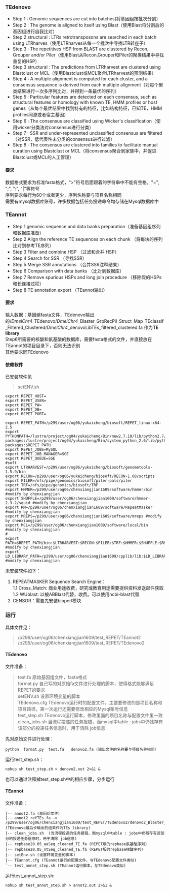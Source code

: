 ### TEdenovo
- Step 1 : Genomic sequences are cut into batches(将基因组按批次分割）
- Step 2 : The genome is aligned to itself using Blast（使用Blast将分割后的基因组进行自我比对）
- Step 2 structural : LTRs retrotransposons are searched in each batch using LTRharves（使用LTRharves从每一个批次中寻找LTR转座子）
- Step 3 : The repetitives HSP from BLAST are clustered by Recon, Grouper and/or Piler（使用Blast从Recon,Grouper和Piler的聚类结果中寻找重复的HSP）
- Step 3 structural : The predictions from LTRharvest are clustered using Blastclust or MCL（使用Blastclust或MCL聚合LTRharvest的预测结果）
- Step 4 : A multiple alignment is computed for each cluster, and a consensus sequence is derived from each multiple alignment（对每个聚类结果进行一次多序列比对，并得到一条最优的序列）
- Step 5 : Particular features are detected on each consensus, such as structural features or homology with known TE, HMM profiles or host genes（从每个最优结果中找到特有的特征，比如结构特征，已知TE，HMM profiles同源或者宿主基因）
- Step 6 : The consensus are classified using Wicker's classification（使用wicker分类法对consensus进行分类）
- Step 7 : SSR and under-represented unclassified consensus are filtered（对SSR，低代表性未分类的consensus进行过滤）
- Step 8 : The consensus are clustered into families to facilitate manual curation using Blastclust or MCL（将consensus聚合到家族中，并促进Blastclust或MCL的人工管理）


#### 要求  
数据格式要求为标准fasta格式，">"符号后面跟着的字符串中不能有空格，"=", ";", ":", "|"等符号  
序列要求每行为60个或者更少，序列名称要与项目名称相同  
需要有mysql数据库账号，许多数据包括任务投递命令均存储在Mysql数据库中


### TEannot  
- Step 1 genomic sequence and data banks preparation（准备基因组序列和数据库准备）
- Step 2 Align the reference TE sequences on each chunk （将每块的序列比对到参考TE序列）
- Step 3 Filter and combine HSP （过滤和合并 HSP）
- Step 4 Search for SSR （寻找SSR）
- Step 5 Merge SSR annotations  （合并SSR注释结果）
- Step 6 Comparison with data banks （比对到数据库）
- Step 7 Remove spurious HSPs and long join procedure （移除假的HSPs和长连接过程）
- Step 8 TE annotation export （TEannot输出）  


#### 要求  
输入数据：基因组fasta文件，TEdenovo输出的/*DmelChr4*_TEdenovo/*DmelChr4*_Blaster_GrpRecPil_Struct_Map_TEclassif_Filtered_Clustered/*DmelChr4*_denovoLibTEs_filtered_clustered.fa 作为**TE library**  
Step6所需要的核酸和氨基酸的数据库，需要fasta格式的文件，并直接放在TEannot的项目目录下，否则无法识别  
其他要求同TEdenovo  

#### 依赖软件  
已安装软件见
> setENV.sh 

```
export REPET_HOST=
export REPET_USER=
export REPET_PW=
export REPET_DB=
export REPET_PORT=

export REPET_PATH=/p299/user/og06/yukaicheng/biosoft/REPET_linux-x64-2.5
export PYTHONPATH=/lustre/project/og04/yukaicheng/Bin/new2.7.10/lib/python2.7/site-packages:/lustre/project/og04/yukaicheng/Bin/system_python_2.6/lib/python2.6/site-packages:$REPET_PATH
export REPET_JOBS=MySQL
export REPET_JOB_MANAGER=SGE
export REPET_QUEUE=SGE
#soft
export LTRHARVEST=/p299/user/og06/yukaicheng/biosoft/genometools-1.5.9/bin
export RECON=/p299/user/og06/yukaicheng/biosoft/RECON-1.08/scripts
export PILER=/nfs/pipe/genomics/biosoft/piler-pals/piler
export TRF=/nfs/pipe/genomics/biosoft/TRF
export HMMER=/p299/user/og06/chenxiangjian1609/software/hmmer/bin  #modify by chenxiangjian
export SHUFFLE=/p299/user/og06/chenxiangjian1609/software/hmmer-2.3.2/squid #modify by chenxiangjian
export RM=/p299/user/og06/chenxiangjian1609/software/RepeatMasker #modify by chenxiangjian
export MREPS=/p299/user/og06/chenxiangjian1609/software/mreps #modify by chenxiangjian
export MCL=/p299/user/og06/chenxiangjian1609/software/local/bin #modify by chenxiangjian
#
export PATH=$REPET_PATH/bin:$LTRHARVEST:$RECON:$PILER:$TRF:$HMMER:$SHUFFLE:$RM:$MREPS:$MCL:$PATH  #modify by chenxiangjian 
export LD_LIBRARY_PATH=/p299/user/og06/chenxiangjian1609/cpplib/lib:$LD_LIBRARY_PATH #modify by chenxiangjian
```

未安装软件如下：  
1. REPEATMASKER Sequence Search Engine：   
1.1 Cross_Match:  商业用途收费，研究或教育用途需要提供资料发送邮件获取  
1.2 WUblast: 以被ABBlast代替，收费。可以使用ncbi-blast代替
2. CENSOR：需要先安装bioperl模块  

### 运行  
具体文件见：  
>/p299/user/og06/chenxiangjian1609/test_REPET/TEannot2  
/p299/user/og06/chenxiangjian1609/test_REPET/TEdenovo2

#### TEdenovo  
文件准备：  
> test.fa  原始基因组文件，fasta格式  
format.py  自己写的对原始fa文件进行处理的脚本，使得格式能够满足REPET的要求  
setENV.sh  设置环境变量的脚本   
TEdenovo.cfg  TEdenovo运行时的配置文件，主要要修改的是项目名称和项目路径，第一次运行还需要修改相应的Mysql账号信息  
test_step.sh  TEdenovo运行脚本，修改里面的项目名称与配置文件里一致   
clean_jobs.sh  当流程投递的任务报错，而mysql中table : jobs中仍残存有该部分的投递任务信息时，用于清除 job信息  

先对原始文件进行处理：  
```
python  format.py  test.fa   denovo2.fa (输出文件的名称要与项目名称相同） 
```  

运行test_step.sh：  
```
nohup sh test_step.sh > denovo2.out 2>&1 &
```
也可以通过注释掉test_step.sh中的相应步骤，分步运行  

#### TEannot  
文件准备：
```
|-- annot2.fa (基因组文件）
|-- annot2_refTEs.fa -> /p299/user/og06/chenxiangjian1609/test_REPET/TEdenovo2/denovo2_Blaster_GrpRecPil_Struct_Map_TEclassif_Filtered_Blastclust/denovo2_denovoLibTEs_filtered_Blastclust.fa (TEdenovo最后步输出的结果作为TEs library)
|-- clean_jobs.sh  (当流程投递的任务报错，而mysql中table : jobs中仍残存有该部分的投递任务信息时，用于清除 job信息)
|-- repbase20.05_aaSeq_cleaned_TE.fa (REPET版的repbase氨基酸序列)
|-- repbase20.05_ntSeq_cleaned_TE.fa (REPET版的repbase核酸序列)
|-- setEnv.sh (设置环境变量的脚本)
|-- TEannot.cfg (TEannot运行的配置文件，与TEdenovo配置文件类似)
`-- test_annot_step.sh (TEannot运行脚本，与TEdenovo类似)
```  

运行test_annot_step.sh:  
```
nohup sh test_annot_step.sh > annot2.out 2>&1 &
```

